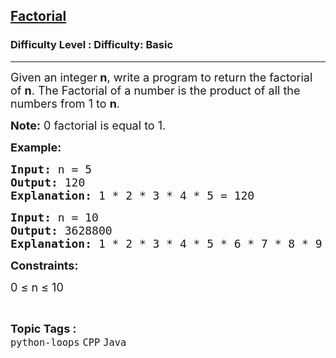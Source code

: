 <h2><a href="https://www.geeksforgeeks.org/problems/factorial-1598335080--125944/1?&selectedLang=python3">Factorial</a></h2><h3>Difficulty Level : Difficulty: Basic</h3><hr><div class="problems_problem_content__Xm_eO"><p><span style="font-size: 18px;">Given an integer<strong> n</strong>, write a program to return the factorial of <strong>n</strong>. The </span><span style="font-size: 18px;">Factorial of a number is the product of all the numbers from 1 to <strong>n</strong>.</span></p>
<p><span style="font-size: 18px;"><strong>Note:</strong> 0 factorial is equal to 1.</span></p>
<p><span style="font-size: 18px;"><strong>Example:</strong></span></p>
<pre><span style="font-size: 18px;"><strong>Input: </strong>n = 5
<strong>Output: </strong>120
<strong>Explanation: </strong>1 * 2 * 3 * 4 * 5 = 120</span></pre>
<pre><span style="font-size: 18px;"><strong>Input: </strong>n = 10
<strong>Output: </strong>3628800
<strong>Explanation: </strong>1 * 2 * 3 * 4 * 5 * 6 * 7 * 8 * 9 * 10 = 3628800<br></span></pre>
<p><strong><span style="font-size: 18px;">Constraints:</span></strong></p>
<p><span style="font-size: 18px;">0 ≤ n ≤ 10</span></p></div><br><p><span style=font-size:18px><strong>Topic Tags : </strong><br><code>python-loops</code>&nbsp;<code>CPP</code>&nbsp;<code>Java</code>&nbsp;